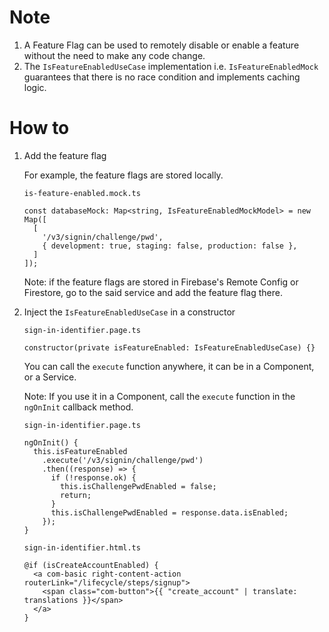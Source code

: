# Note

1. A Feature Flag can be used to remotely disable or enable a feature without the need to make any code change.
2. The `IsFeatureEnabledUseCase` implementation i.e. `IsFeatureEnabledMock` guarantees that there is no race condition and implements caching logic.

# How to

1. Add the feature flag

   For example, the feature flags are stored locally.

   `is-feature-enabled.mock.ts`

   ```
   const databaseMock: Map<string, IsFeatureEnabledMockModel> = new Map([
     [
       '/v3/signin/challenge/pwd',
       { development: true, staging: false, production: false },
     ]
   ]);
   ```

   Note: if the feature flags are stored in Firebase's Remote Config or Firestore, go to the said service and add the feature flag there.

2. Inject the `IsFeatureEnabledUseCase` in a constructor

   `sign-in-identifier.page.ts`

   ```
   constructor(private isFeatureEnabled: IsFeatureEnabledUseCase) {}
   ```

   You can call the `execute` function anywhere, it can be in a Component, or a Service.

   Note: If you use it in a Component, call the `execute` function in the `ngOnInit` callback method.

   `sign-in-identifier.page.ts`

   ```
   ngOnInit() {
     this.isFeatureEnabled
       .execute('/v3/signin/challenge/pwd')
       .then((response) => {
         if (!response.ok) {
           this.isChallengePwdEnabled = false;
           return;
         }
         this.isChallengePwdEnabled = response.data.isEnabled;
       });
   }
   ```

   `sign-in-identifier.html.ts`

   ```
   @if (isCreateAccountEnabled) {
     <a com-basic right-content-action routerLink="/lifecycle/steps/signup">
       <span class="com-button">{{ "create_account" | translate: translations }}</span>
     </a>
   }
   ```
